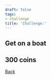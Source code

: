 ```yaml
---
draft: false
tags:
- challenge
title: 'Challenge:'
---
```

## Get on a boat
## 300 coins
[Back](/jetlag) 
